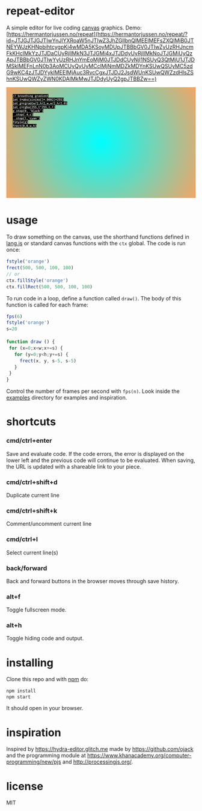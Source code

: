 # repeat-editor

A simple editor for live coding [canvas](https://developer.mozilla.org/en-US/docs/Web/API/CanvasRenderingContext2D) graphics. Demo: [https://hermantorjussen.no/repeat](https://hermantorjussen.no/repeat/?id=JTJGJTJGJTIwYnJlYXRoaW5nJTIwZ3JhZGllbnQlMEElMEFsZXQlMjB0JTNEYWJzKHNpbihtcygpKi4wMDA5KSoyMDUpJTBBbGV0JTIwZyUzRHJncmFkKHclMkYzJTJDaCUyRjIlMkN3JTJGMi4xJTJDdyUyRjIlMkNoJTJGMiUyQzApJTBBbGV0JTIwYyUzRHJnYmEoMjM0JTJDdCUyNjI1NSUyQ3QtMjU1JTJDMSklMEFnLnN0b3AoMCUyQyUyMCclMjNmMDZkMDYnKSUwQSUyMC5zdG9wKC4zJTJDYyklMEElMjAuc3RvcCgxJTJDJ2JsdWUnKSUwQWZzdHlsZShnKSUwQWZyZWN0KDAlMkMwJTJDdyUyQ2gpJTBBZw==)

![repeat: editor for live coding](examples/screen.png)


# usage

To draw something on the canvas, use the shorthand functions defined in
[lang.js](./scripts/lang.js) or standard canvas functions with the `ctx` global. The code is run once:

 ```js
fstyle('orange')
frect(500, 500, 100, 100)
 // or
ctx.fillStyle('orange')
ctx.fillRect(500, 500, 100, 100)
 ```

To run code in a loop, define a function called `draw()`. The body of this function is called for each frame:

```js
fps(6)
fstyle('orange')
s=20

function draw () {
 for (x=0;x<w;x+=s) {
   for (y=0;y<h;y+=s) {
     frect(x, y, s-5, s-5)
   }
 }
}
```

Control the number of frames per second with `fps(n)`. Look inside the [examples](examples) directory for examples and inspiration.

# shortcuts

### cmd/ctrl+enter
Save and evaluate code. If the code errors, the error is displayed on the lower left and
the previous code will continue to be evaluated. When saving, the URL is updated with a shareable link to your piece.

### cmd/ctrl+shift+d
Duplicate current line

### cmd/ctrl+shift+k
Comment/uncomment current line

### cmd/ctrl+l
Select current line(s)

### back/forward
Back and forward buttons in the browser moves through save history.

### alt+f
Toggle fullscreen mode.

### alt+h
Toggle hiding code and output.

# installing

Clone this repo and with [npm](https://npmjs.com/) do:

```
npm install
npm start
```

It should open in your browser.


# inspiration

Inspired by https://hydra-editor.glitch.me made by https://github.com/ojack
and the programming module at https://www.khanacademy.org/computer-programming/new/pjs
and http://processingjs.org/.

# license

MIT

[1]: https://developer.mozilla.org/en-US/docs/Web/API/CanvasRenderingContext2D
